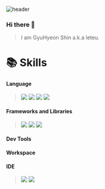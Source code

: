 ![header](https://capsule-render.vercel.app/api?type=waving&color=62decc&height=300&section=header&text=leteu&fontSize=90&fontColor=525252&desc=Web+FrontEnd+Developer&fontAlignY=40)

### Hi there 👋
> I am GyuHyeon Shin a.k.a leteu.
> 

# 📚 Skills
#### Language
> <img src="https://img.shields.io/badge/TypeScript-3178C6?style=for-the-badge&logo=TypeScript&logoColor=white"> <img src="https://img.shields.io/badge/JavaScript-F7DF1E?style=for-the-badge&logo=JavaScript&logoColor=white"> <img src="https://img.shields.io/badge/Dart-0175C2?style=for-the-badge&logo=Dart&logoColor=white"> <img src="https://img.shields.io/badge/Sass-CC6699?style=for-the-badge&logo=Sass&logoColor=white">


#### Frameworks and Libraries
> <img src="https://img.shields.io/badge/Vue.js-4FC08D?style=for-the-badge&logo=Vue.js&logoColor=white"> <img src="https://img.shields.io/badge/Quasar-1976D2?style=for-the-badge&logo=Quasar&logoColor=white"> <img src="https://img.shields.io/badge/Chart.js-FF6384?style=for-the-badge&logo=Chart.js&logoColor=white">

#### Dev Tools
>

#### Workspace
>

#### IDE
> <img src="https://img.shields.io/badge/Visual Studio Code-007ACC?style=for-the-badge&logo=Visual Studio Code&logoColor=white"> <img src="https://img.shields.io/badge/WebStorm-000000?style=for-the-badge&logo=WebStorm&logoColor=white">
